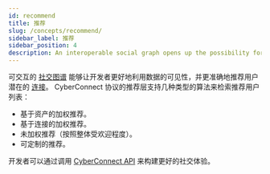 ```yaml
---
id: recommend
title: 推荐
slug: /concepts/recommend/
sidebar_label: 推荐
sidebar_position: 4
description: An interoperable social graph opens up the possibility for developers to better leverage data insights and more accurately recommend potential connections to their users.
---
```


可交互的 [社交图谱](../concepts/social-graph/) 能够让开发者更好地利用数据的可见性，并更准确地推荐用户潜在的 [连接](../concepts/connection/)。 CyberConnect 协议的推荐层支持几种类型的算法来检索推荐用户列表：

<ul>
    <li>基于资产的加权推荐。</li>
    <li>基于连接的加权推荐。</li>
    <li>未加权推荐（按照整体受欢迎程度）。</li>
    <li>可定制的推荐。</li>
</ul>

开发者可以通过调用 [CyberConnect API](/v1/cyberconnect-api/overview/) 来构建更好的社交体验。
